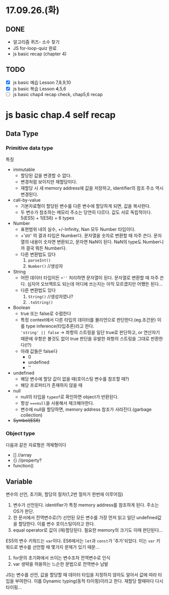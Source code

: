 # 17.09.26.(화)

## DONE
* 알고리즘 퀴즈- 소수 찾기
* JS for-loop-quiz 완료
* js basic recap (chapter 4)

## TODO
* [x] js basic 예습 Lesson 7,8,9,10
* [x] js basic 복습 Lesson ~~4~~,5,6
* [ ] js basic chap4 recap check, chap5,6 recap

# js basic chap.4 self recap
## Data Type
### Primitive data type
특징
* immutable  
  * 할당된 값을 변경할 수 없다.
  * 변경처럼 보이지만 재할당이다.
  * 재할당 시 새 memory address에 값을 저장하고, identifier의 참조 주소 역시 변경된다.
* call-by-value
  * 기본자료형이 할당된 변수를 다른 변수에 할당하게 되면, 값을 복사한다.
  * 두 변수가 참조하는 메모리 주소는 당연히 다르다. 값도 서로 독립적이다.
5(ES5) + 1(ES6) = 6 types
* Number
  * 표현범위 내의 실수, +/-Infinity, Nan 모두 Number 타입이다.
  * +'str' 의 결과 타입은 Number다. 문자열을 숫자로 변환할 때 자주 쓴다. 문자열의 내용이 숫자면 변환되고, 문자면 NaN이 된다. NaN의 type도 Number니까 결국 뭐든 Number다.
  * 다른 변환법도 있다
    1. `parseInt()`
    1. `Number()` //생성자
* String
  * 어떤 데이터 타입이든 `+''` 처리하면 문자열이 된다. 문자열로 변환할 때 자주 쓴다. 심지어 오브젝트도 되는데 어디에 쓰는지는 아직 모르겠지만 어쨌든 된다...
  * 다른 변환법도 있다
    1. `String()` //생성자였나?
    1. `.toString()`
* Boolean
  * true 또는 false로 수렴한다
  * 특정 context에서 다른 타입의 데이터를 불리언으로 판단한다.(eg.조건문) 이를 type inference(타입추론)라고 한다.  
  `'string' || false` -> 좌항의 스트링을 일단 true로 판단하고, or 연산자기 때문에 우항은 볼것도 없이 true 판단을 유발한 좌항의 스트링을 그대로 반환한다(!?)
  * 아래 값들은 false다
    * 0
    * undefined
    * ''
* undefined
  * 해당 변수에 할당 값이 없을 때(호이스팅 변수를 참조할 때?)
  * 해당 프로퍼티가 존재하지 않을 때
* null
  * null의 타입을 `typeof`로 확인하면 object가 반환된다.
  * 항상 `===null`을 사용해서 체크해야한다.
  * 변수에 null을 할당하면, memory address 참조가 사라진다.(garbage collection)
* ~~Symbol(ES6)~~
### Object type
다음과 같은 자료형은 객체형이다
* [] //array
* {} //property?
* function()

## Variable
변수의 선언, 초기화, 할당의 절차(1,2번 절차가 한번에 이루어짐)
1. 변수가 선언된다. identifier가 특정 memory address를 참조하게 된다. 주소는 OS가 판단.
1. 한 문서에서 전역변수로(?) 선언된 모든 변수를 가장 먼저 읽고 일단 undefined값을 할당한다. 이를 변수 호이스팅이라고 한다.
1. equal operator로 값이 (재)할당된다. 필요한 memory의 크기도 이때 판단된다...

ES5의 변수 키워드는 `var`이다. ES6에서는 `let`과 `const`가 '추가'되었다. 이는 `var` 키워드로 변수를 선언할 때 몇가지 문제가 있기 때문...
1. for문의 초기화에서 쓰이는 변수조차 전역변수로 인식
1. var 생략을 허용하는 느슨한 문법으로 전역변수 남발

JS는 변수를 선언, 값을 할당할 때 데이터 타입을 지정하지 않아도 알아서 값에 따라 타입을 부여한다. 이를 Dynamic typing(동적 타이핑)이라고 한다. 재할당 할때마다 다시 타이핑...